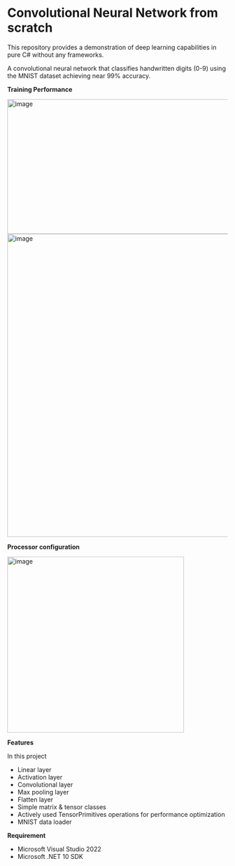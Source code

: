 # Convolutional Neural Network from scratch 

This repository provides a demonstration of deep learning capabilities in pure C# without any frameworks. 

A convolutional neural network that classifies handwritten digits (0-9) using the MNIST dataset achieving near 99% accuracy.

**Training Performance**

<img width="858" height="307" alt="image" src="https://github.com/user-attachments/assets/b376ef77-3608-42be-8657-fd40fc6ad123" />

<img width="715" height="691" alt="image" src="https://github.com/user-attachments/assets/3d158b04-56f4-47c0-8810-9e3bca19e304" />

**Processor configuration**

<img width="404" height="401" alt="image" src="https://github.com/user-attachments/assets/8d20d970-ca79-4f83-80b9-e7597a9da055" />

**Features**

In this project

- Linear layer
- Activation layer
- Convolutional layer
- Max pooling layer
- Flatten layer
- Simple matrix & tensor classes
- Actively used TensorPrimitives operations for performance optimization
- MNIST data loader

**Requirement**

- Microsoft Visual Studio 2022
- Microsoft .NET 10 SDK 
